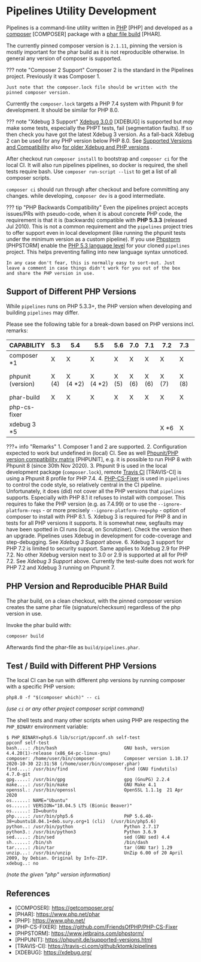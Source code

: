 # Pipelines Utility Development

Pipelines is a command-line utility written in [PHP][PHP] \[PHP] and
developed as a [composer][COMPOSER] \[COMPOSER] package with a [phar
file build][PHAR] \[PHAR].

The currently pinned composer version is `2.1.11`, pinning the version
is mostly important for the phar build as it is not reproducible
otherwise. In general any version of composer is supported.

??? note "Composer 2 Support"
    Composer 2 is the standard in the Pipelines project. Previously it
    was Composer 1.

    Just note that the composer.lock file should be written with the
    pinned composer version.

Currently the `composer.lock` targets a PHP 7.4 system with Phpunit 9
for development. It should be similar for PHP 8.0.

??? note "Xdebug 3 Support"
    [Xdebug 3.0.0][XDEBUG] \[XDEBUG] is supported but _may_ make some
    tests, especially the PHPT tests, fail (segmentation faults). If so
    then check you have got the latest Xdebug 3 version. As a fall-back
    Xdebug 2 can be used for any PHP version below PHP 8.0.
    See [Supported Versions and Compatibility](https://xdebug.org/docs/compat)
    also [for older Xdebug and PHP versions](https://2.xdebug.org/docs/compat)
    .

After checkout run `composer install` to bootstrap and `composer ci`
for the local CI. It will also run pipelines pipelines, so docker is
required, the shell tests require bash. Use `composer run-script --list`
to get a list of all composer scripts.

`composer ci` should run through after checkout and before committing
any changes. while developing, `composer dev` is a good intermediate.

??? tip "PHP Backwards Compatibility"
    Even the pipelines project accepts issues/PRs with pseudo-code,
    when it is about concrete PHP code, the requirement is that it is
    (backwards) compatible with **PHP 5.3.3** (released Jul 2010). This
    is not a common requirement and the `pipelines` project tries to
    offer support even in local development (like running the phpunit
    tests under the minimum version as a custom pipeline). If you use
    [Phpstorm][PHPSTORM] \[PHPSTORM] enable the [PHP 5.3 language
    level](https://www.jetbrains.com/help/phpstorm/php.html) for your
    cloned `pipelines` project. This helps preventing falling into new
    language syntax unnoticed.

    In any case don't fear, this is normally easy to sort-out. Just
    leave a comment in case things didn't work for you out of the box
    and share the PHP version in use.

## Support of Different PHP Versions

While `pipelines` runs on PHP 5.3.3+, the PHP version when developing
and building `pipelines` may differ.

Please see the following table for a break-down based on PHP versions
incl. remarks:

| CAPABILITY   | 5.3 | 5.4 | 5.5 | 5.6 | 7.0 | 7.1 | 7.2 | 7.3 | 7.4 | 8.0 | 8.1 |
|--------------|-----|-----|-----|-----|-----|-----|-----|-----|-----|-----|-----|
| composer *1  | X   | X   | X   | X   | X   | X   | X   | X   | X   | X   | X   |
| phpunit (version) | X (4)   | X (4&nbsp;*2) | X (4&nbsp;*2) | X (5)   | X (6)   | X (6)   | X (7)   | X (8)   | X (8/ 9&nbsp;*3) | X (8&nbsp;*2/ 9)   | X (8&nbsp;*2/ 9)   |
| phar-build   | X   | X   | X   | X   | X   | X   | X   | X   | X   | X   | X   |
| php-cs-fixer |     |     |     |     |     |     |     |     | X   | X   | X *4|
| xdebug 3 *5  |     |     |     |     |     |     | X&nbsp;*6| X   | X   | X   | X   |

???+ info "Remarks"
    1. Composer 1 and 2 are supported.
    2. Configuration expected to work but undefined in (local) CI. See
       as well [Phpunit/PHP version compatibility matrix][PHPUNIT]
       \[PHPUNIT], e.g. it is possible to run PHP 8 with Phpunit 8
       (since 30th Nov 2020).
    3. Phpunit 9 is used in the local development package
       (`composer.lock`), remote [Travis CI][TRAVIS-CI] \[TRAVIS-CI] is
       using a Phpunit 8 profile for PHP 7.4.
    4. [PHP-CS-Fixer][PHP-CS-FIXER] is used in `pipelines` to control
       the code style, so relatively central in the CI pipeline.
       Unfortunately, it does (did) not cover all the PHP versions that
       `pipelines` supports. Especially with PHP 8.1 it refuses to install
       with composer. This requires to fake the PHP version (e.g. as
       7.4.99) or to use the `--ignore-platform-reqs` - or more precisely
       `--ignore-platform-req=php` - option of composer to install with
       PHP 8.1.
    5. Xdebug 3 is required for PHP 8 and in tests for all PHP versions
       it supports. It is somewhat new, segfaults may have been spotted in
       CI runs (local, on Scrutiziner). Check the version then an upgrade. Pipelines uses Xdebug in development for code-coverage and step-debugging. See
       _Xdebug 3 Support_ above.
    6. Xdebug 3 support for PHP 7.2 is limited to security support. Same
       applies to Xdebug 2.9 for PHP 7.2. No other Xdebug version next
       to 3.0 or 2.9 is supported at all for PHP 7.2. See _Xdebug 3
       Support_ above. Currently the test-suite does not work for PHP
       7.2 and Xdebug 3 running on Phpunit 7.

## PHP Version and Reproducible PHAR Build

The phar build, on a clean checkout, with the pinned composer version
creates the same phar file (signature/checksum) regardless of the php
version in use.

Invoke the phar build with:

```shell
composer build
```

Afterwards find the phar-file as `build/pipelines.phar`.

## Test / Build with Different PHP Versions

The local CI can be run with different php versions by running composer
with a specific PHP version:

~~~
php8.0 -f "$(composer which)" -- ci
~~~
_(use `ci` or any other project composer script command)_

The shell tests and many other scripts when using PHP are respecting the
`PHP_BINARY` environment variable:

~~~
$ PHP_BINARY=php5.6 lib/script/ppconf.sh self-test
ppconf self-test
bash....: /bin/bash                       	GNU bash, version 4.4.20(1)-release (x86_64-pc-linux-gnu)
composer: /home/user/bin/composer          	Composer version 1.10.17 2020-10-30 22:31:58 (/home/user/bin/composer.phar)
find....: /usr/bin/find                   	find (GNU findutils) 4.7.0-git
gpg.....: /usr/bin/gpg                    	gpg (GnuPG) 2.2.4
make....: /usr/bin/make                   	GNU Make 4.1
openssl.: /usr/bin/openssl                	OpenSSL 1.1.1g  21 Apr 2020
os......: NAME="Ubuntu"
os......: VERSION="18.04.5 LTS (Bionic Beaver)"
os......: ID=ubuntu
php.....: /usr/bin/php5.6                 	PHP 5.6.40-38+ubuntu18.04.1+deb.sury.org+1 (cli)  (/usr/bin/php5.6)
python..: /usr/bin/python                 	Python 2.7.17
python3.: /usr/bin/python3                	Python 3.6.9
sed.....: /bin/sed                        	sed (GNU sed) 4.4
sh......: /bin/sh                         	/bin/dash
tar.....: /bin/tar                        	tar (GNU tar) 1.29
unzip...: /usr/bin/unzip                  	UnZip 6.00 of 20 April 2009, by Debian. Original by Info-ZIP.
xdebug..: no
~~~
_(note the given "php" version information)_

## References

* \[COMPOSER]: https://getcomposer.org/
* \[PHAR]: https://www.php.net/phar
* \[PHP]: https://www.php.net/
* \[PHP-CS-FIXER]: https://github.com/FriendsOfPHP/PHP-CS-Fixer
* \[PHPSTORM]: https://www.jetbrains.com/phpstorm/
* \[PHPUNIT]: https://phpunit.de/supported-versions.html
* \[TRAVIS-CI]: https://travis-ci.com/github/ktomk/pipelines
* \[XDEBUG]: https://xdebug.org/

[COMPOSER]: https://getcomposer.org/
[PHAR]: https://www.php.net/phar
[PHP]: https://www.php.net/
[PHP-CS-FIXER]: https://github.com/FriendsOfPHP/PHP-CS-Fixer
[PHPSTORM]: https://www.jetbrains.com/phpstorm/
[PHPUNIT]: https://phpunit.de/supported-versions.html
[TRAVIS-CI]: https://travis-ci.com/github/ktomk/pipelines
[XDEBUG]: https://xdebug.org/
